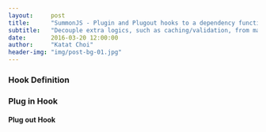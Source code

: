 ```yaml
---
layout:     post
title:      "SummonJS - Plugin and Plugout hooks to a dependency function"
subtitle:   "Decouple extra logics, such as caching/validation, from major functions"
date:       2016-03-20 12:00:00
author:     "Katat Choi"
header-img: "img/post-bg-01.jpg"
---
```


### Hook Definition

### Plug in Hook

#### Plug out Hook
